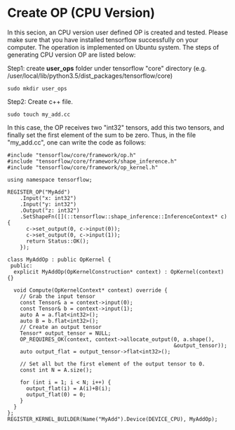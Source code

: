 # Create OP (CPU Version)

In this secion, an CPU version user defined OP is created and tested. Please make sure that you have installed tensorflow successfully on your computer. The operation is implemented on Ubuntu system. The steps of generating CPU version OP are listed below:

Step1: create **user_ops** folder under tensorflow "core" directory 
(e.g. /user/local/lib/python3.5/dist_packages/tensorflow/core)

~~~
sudo mkdir user_ops
~~~

Step2: Create c++ file. 

~~~
sudo touch my_add.cc
~~~

In this case, the OP receives two "int32" tensors, add this two tensors, and finally set the first element of the sum to be zero. Thus, in the file "my_add.cc", one can write the code as follows:

~~~
#include "tensorflow/core/framework/op.h"
#include "tensorflow/core/framework/shape_inference.h"
#include "tensorflow/core/framework/op_kernel.h"

using namespace tensorflow;

REGISTER_OP("MyAdd")
    .Input("x: int32")
    .Input("y: int32")
    .Output("z: int32")
    .SetShapeFn([](::tensorflow::shape_inference::InferenceContext* c) {
      c->set_output(0, c->input(0));
      c->set_output(0, c->input(1));
      return Status::OK();
    });

class MyAddOp : public OpKernel {
 public:
  explicit MyAddOp(OpKernelConstruction* context) : OpKernel(context) {}

  void Compute(OpKernelContext* context) override {
    // Grab the input tensor
    const Tensor& a = context->input(0);
    const Tensor& b = context->input(1);
    auto A = a.flat<int32>();
    auto B = b.flat<int32>();
    // Create an output tensor
    Tensor* output_tensor = NULL;
    OP_REQUIRES_OK(context, context->allocate_output(0, a.shape(),
                                                     &output_tensor));
    auto output_flat = output_tensor->flat<int32>();

    // Set all but the first element of the output tensor to 0.
    const int N = A.size();

    for (int i = 1; i < N; i++) {
      output_flat(i) = A(i)+B(i);
      output_flat(0) = 0;
    }
  }
};
REGISTER_KERNEL_BUILDER(Name("MyAdd").Device(DEVICE_CPU), MyAddOp);
~~~
